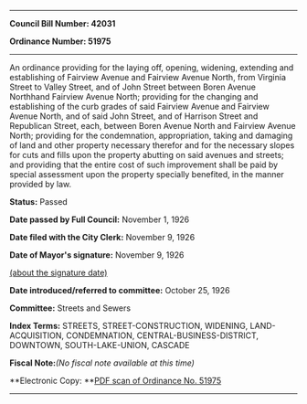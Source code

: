 

********

**Council Bill Number: 42031**
   
**Ordinance Number: 51975**
********

 An ordinance providing for the laying off, opening, widening, extending and establishing of Fairview Avenue and Fairview Avenue North, from Virginia Street to Valley Street, and of John Street between Boren Avenue Northhand Fairview Avenue North; providing for the changing and establishing of the curb grades of said Fairview Avenue and Fairview Avenue North, and of said John Street, and of Harrison Street and Republican Street, each, between Boren Avenue North and Fairview Avenue North; providing for the condemnation, appropriation, taking and damaging of land and other property necessary therefor and for the necessary slopes for cuts and fills upon the property abutting on said avenues and streets; and providing that the entire cost of such improvement shall be paid by special assessment upon the property specially benefited, in the manner provided by law.

**Status:** Passed
   
**Date passed by Full Council:** November 1, 1926
   
**Date filed with the City Clerk:** November 9, 1926
   
**Date of Mayor's signature:** November 9, 1926
   
[(about the signature date)](/~public/approvaldate.htm)
   
   
   
**Date introduced/referred to committee:** October 25, 1926
   
**Committee:** Streets and Sewers
   
   
**Index Terms:** STREETS, STREET-CONSTRUCTION, WIDENING, LAND-ACQUISITION, CONDEMNATION, CENTRAL-BUSINESS-DISTRICT, DOWNTOWN, SOUTH-LAKE-UNION, CASCADE

**Fiscal Note:**_(No fiscal note available at this time)_

**Electronic Copy: **[PDF scan of Ordinance No. 51975](/~archives/Ordinances/Ord_51975.pdf)

********


